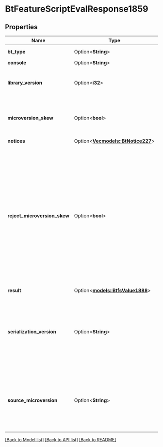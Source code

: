 # BtFeatureScriptEvalResponse1859

## Properties

Name | Type | Description | Notes
------------ | ------------- | ------------- | -------------
**bt_type** | Option<**String**> | Type of JSON object. | [optional]
**console** | Option<**String**> |  | [optional]
**library_version** | Option<**i32**> | FeatureScript version used in the Part Studio. Do not modify. | [optional]
**microversion_skew** | Option<**bool**> | On output, `true` indicates a microversion mismatch was encountered. | [optional]
**notices** | Option<[**Vec<models::BtNotice227>**](BTNotice-227.md)> |  | [optional]
**reject_microversion_skew** | Option<**bool**> | If `true`, the call will refuse to make the addition if the current microversion for the document does not match the source microversion. If `false`, a best-effort attempt is made to re-interpret the feature addition in the context of a newer document microversion. | [optional]
**result** | Option<[**models::BtfsValue1888**](BTFSValue-1888.md)> |  | [optional]
**serialization_version** | Option<**String**> | Version of the structure serialization rules used to encode the output. This enables incompatibility detection during software updates. | [optional]
**source_microversion** | Option<**String**> | The state from which the result was extracted. Geometry ID interpretation is dependent on this document microversion. | [optional]

[[Back to Model list]](../README.md#documentation-for-models) [[Back to API list]](../README.md#documentation-for-api-endpoints) [[Back to README]](../README.md)


